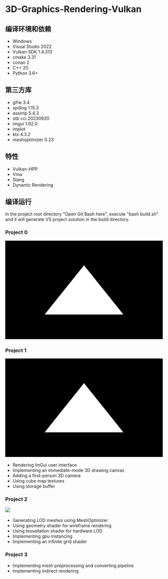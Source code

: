 # 3D-Graphics-Rendering-Vulkan

## 编译环境和依赖
* Windows
* Visual Studio 2022
* Vulkan SDK 1.4.313
* cmake 3.31
* conan 2
* C++ 20
* Python 3.6+

## 第三方库
* glfw 3.4
* spdlog 1.15.3
* assimp 5.4.3
* stb cci.20230920
* imgui 1.92.0
* implot
* ktx 4.3.2
* meshoptimizer 0.23

## 特性
* Vulkan-HPP
* Vma
* Slang
* Dynamic Rendering

## 编译运行
In the project root directory "Open Git Bash here", execute "bash build.sh" and it will generate VS project solution in the build directory.

### Project 0
![](https://github.com/jgw2000/3D-Graphics-Rendering-Vulkan/blob/main/results/project0.png)

### Project 1
![](https://github.com/jgw2000/3D-Graphics-Rendering-Vulkan/blob/main/results/project1.png)

* Rendering ImGui user interface
* Implementing an immediate-mode 3D drawing canvas
* Adding a first-person 3D camera
* Using cube map textures
* Using storage buffer

### Project 2
![](https://github.com/jgw2000/3D-Graphics-Rendering-Vulkan/blob/main/results/project2.png)

* Generating LOD meshes using MeshOptimizer
* Using geometry shader for wireframe rendering
* Using tessellation shader for hardware LOD
* Implementing gpu instancing
* Implementing an infinite grid shader

### Project 3
* Implementing mesh preprocessing and converting pipeline
* Implementing indirect rendering